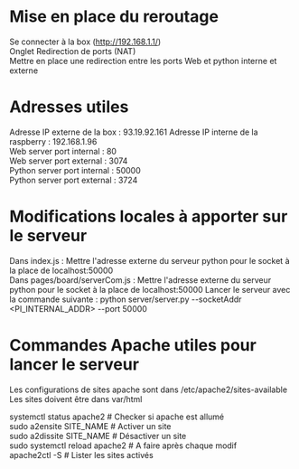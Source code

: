 # Mise en place du reroutage

Se connecter à la box (http://192.168.1.1/)  
Onglet Redirection de ports (NAT)  
Mettre en place une redirection entre les ports Web et python interne et externe

# Adresses utiles

Adresse IP externe de la box : 93.19.92.161
Adresse IP interne de la raspberry : 192.168.1.96  
Web server port internal : 80  
Web server port external : 3074  
Python server port internal : 50000  
Python server port external : 3724  

# Modifications locales à apporter sur le serveur

Dans index.js : Mettre l'adresse externe du serveur python pour le socket à la place de localhost:50000  
Dans pages/board/serverCom.js : Mettre l'adresse externe du serveur python pour le socket à la place de localhost:50000
Lancer le serveur avec la commande suivante : python server/server.py --socketAddr <PI_INTERNAL_ADDR> --port 50000

# Commandes Apache utiles pour lancer le serveur

Les configurations de sites apache sont dans /etc/apache2/sites-available  
Les sites doivent être dans var/html  

systemctl status apache2	# Checker si apache est allumé  
sudo a2ensite SITE_NAME		# Activer un site  
sudo a2dissite SITE_NAME	# Désactiver un site  
sudo systemctl reload apache2	# A faire après chaque modif  
apache2ctl -S 			# Lister les sites activés  